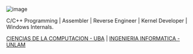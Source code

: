 ![image](https://github.com/DiegoJDArias/DiegoJDArias/assets/97647686/a6f227a9-5759-4a3e-b33d-9ec2cab97994)

C/C++ Programming | Assembler | Reverse Engineer | Kernel Developer | Windows Internals.

[CIENCIAS DE LA COMPUTACION - UBA](https://www.dc.uba.ar/) | [INGENIERIA INFORMATICA - UNLAM](https://ingenieria.unlam.edu.ar/index.php?seccion=3&idArticulo=10)
<!--
**DiegoJDArias/DiegoJDArias** is a ✨ _special_ ✨ repository because its `README.md` (this file) appears on your GitHub profile.

Here are some ideas to get you started:

- 🔭 I’m currently working on ...
- 🌱 I’m currently learning ...
- 👯 I’m looking to collaborate on ...
- 🤔 I’m looking for help with ...
- 💬 Ask me about ...
- 📫 How to reach me: ...
- 😄 Pronouns: ...
- ⚡ Fun fact: ...
-->
